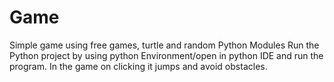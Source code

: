 # Game
Simple game using free games, turtle and random Python Modules 
Run the Python project by using python Environment/open in python IDE and run the program.
In the game on clicking it jumps and avoid obstacles.
